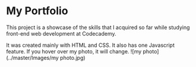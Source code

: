 # My Portfolio
 
This project is a showcase of the skills that I acquired so far while studying front-end web development at Codecademy.

It was created mainly with HTML and CSS. It also has one Javascript feature. If you hover over my photo, it will change.
![my photo] (../master/Images/my photo.jpg)
